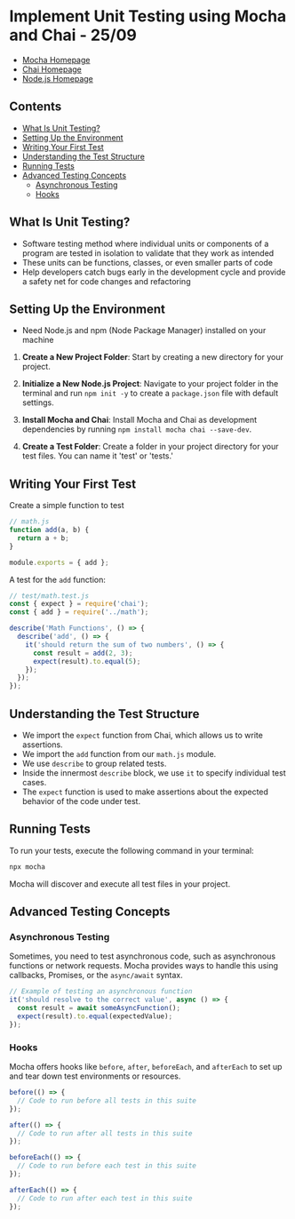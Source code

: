 <!-- omit in toc -->
# Implement Unit Testing using Mocha and Chai - 25/09

- [Mocha Homepage](https://mochajs.org/)
- [Chai Homepage](https://www.chaijs.com/)
- [Node.js Homepage](https://nodejs.org/en)

<!-- omit in toc -->
## Contents

- [What Is Unit Testing?](#what-is-unit-testing)
- [Setting Up the Environment](#setting-up-the-environment)
- [Writing Your First Test](#writing-your-first-test)
- [Understanding the Test Structure](#understanding-the-test-structure)
- [Running Tests](#running-tests)
- [Advanced Testing Concepts](#advanced-testing-concepts)
  - [Asynchronous Testing](#asynchronous-testing)
  - [Hooks](#hooks)

## What Is Unit Testing?

- Software testing method where individual units or components of a program are tested in isolation to validate that they work as intended
- These units can be functions, classes, or even smaller parts of code
- Help developers catch bugs early in the development cycle and provide a safety net for code changes and refactoring

## Setting Up the Environment

- Need Node.js and npm (Node Package Manager) installed on your machine

1. **Create a New Project Folder**: Start by creating a new directory for your project.

2. **Initialize a New Node.js Project**: Navigate to your project folder in the terminal and run `npm init -y` to create a `package.json` file with default settings.

3. **Install Mocha and Chai**: Install Mocha and Chai as development dependencies by running `npm install mocha chai --save-dev`.

4. **Create a Test Folder**: Create a folder in your project directory for your test files. You can name it 'test' or 'tests.'

## Writing Your First Test

Create a simple function to test

```javascript
// math.js
function add(a, b) {
  return a + b;
}

module.exports = { add };
```

A test for the `add` function:

```javascript
// test/math.test.js
const { expect } = require('chai');
const { add } = require('../math');

describe('Math Functions', () => {
  describe('add', () => {
    it('should return the sum of two numbers', () => {
      const result = add(2, 3);
      expect(result).to.equal(5);
    });
  });
});
```

## Understanding the Test Structure

- We import the `expect` function from Chai, which allows us to write assertions.
- We import the `add` function from our `math.js` module.
- We use `describe` to group related tests.
- Inside the innermost `describe` block, we use `it` to specify individual test cases.
- The `expect` function is used to make assertions about the expected behavior of the code under test.

## Running Tests

To run your tests, execute the following command in your terminal:

```bash
npx mocha
```

Mocha will discover and execute all test files in your project.

## Advanced Testing Concepts

### Asynchronous Testing

Sometimes, you need to test asynchronous code, such as asynchronous functions or network requests. Mocha provides ways to handle this using callbacks, Promises, or the `async/await` syntax.

```javascript
// Example of testing an asynchronous function
it('should resolve to the correct value', async () => {
  const result = await someAsyncFunction();
  expect(result).to.equal(expectedValue);
});
```

### Hooks

Mocha offers hooks like `before`, `after`, `beforeEach`, and `afterEach` to set up and tear down test environments or resources.

```javascript
before(() => {
  // Code to run before all tests in this suite
});

after(() => {
  // Code to run after all tests in this suite
});

beforeEach(() => {
  // Code to run before each test in this suite
});

afterEach(() => {
  // Code to run after each test in this suite
});
```
